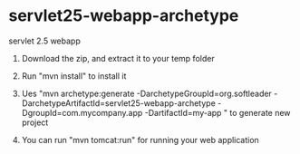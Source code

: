 servlet25-webapp-archetype
==========================

servlet 2.5 webapp

1. Download the zip, and extract it to your temp folder

2. Run "mvn install" to install it

3. Ues "mvn archetype:generate -DarchetypeGroupId=org.softleader -DarchetypeArtifactId=servlet25-webapp-archetype -DgroupId=com.mycompany.app -DartifactId=my-app " to generate new project

4. You can run "mvn tomcat:run" for running your web application

